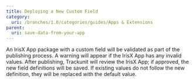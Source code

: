 ```yaml
---
title: Deploying a New Custom Field
category:
  uri: /branches/1.0/categories/guides/Apps & Extensions
parent:
  uri: save-data-from-your-app
---
```


An IrisX App package with a custom field will be validated as part of the publishing process. A warning will appear if the IrisX App has any invalid values. After publishing, Trackunit will review the IrisX App; if approved, the new field definitions will be saved. If existing values do not follow the new definition, they will be replaced with the default value.
